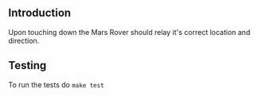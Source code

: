 ## Introduction
Upon touching down the Mars Rover should relay it's correct location and direction.

## Testing
To run the tests do `make test`
